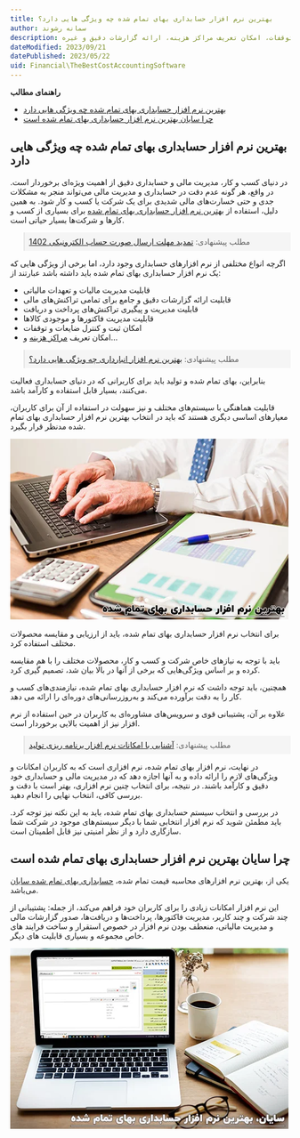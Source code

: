 ```yaml
---
title: بهترین نرم افزار حسابداری بهای تمام شده چه ویژگی هایی دارد؟
author: سمانه رشوند  
description: برخی از ویژگی های بهترین نرم افزار حسابداری بهای تمام شده؛ قابلیت مدیریت فاکتورها و موجودی کالاها، امکان ثبت و کنترل ضایعات و توقفات، امکان تعریف مراکز هزینه، ارائه گزارشات دقیق و غیره
dateModified: 2023/09/21
datePublished: 2023/05/22
uid: Financial\TheBestCostAccountingSoftware
---
```


**راهنمای مطالب**
- [بهترین نرم افزار حسابداری بهای تمام شده چه ویژگی هایی دارد](#بهترین-نرم-افزار-حسابداری-بهای-تمام-شده-چه-ویژگی-هایی-دارد)
- [چرا سایان بهترین نرم افزار حسابداری بهای تمام شده است](#چرا-سایان-بهترین-نرم-افزار-حسابداری-بهای-تمام-شده-است)


## بهترین نرم افزار حسابداری بهای تمام شده چه ویژگی هایی دارد

در دنیای کسب و کار، مدیریت مالی و حسابداری دقیق از اهمیت ویژه‌ای برخوردار است. در واقع، هر گونه عدم دقت در حسابداری و مدیریت مالی می‌تواند منجر به مشکلات جدی و حتی خسارت‌های مالی شدیدی برای یک شرکت یا کسب و کار شود. به همین دلیل، استفاده از <a href="https://www.hooshkar.com/Software/Fennec/Module/Costing" target="_blank">بهترین نرم افزار حسابداری بهای تمام شده</a> برای بسیاری از کسب و کارها و شرکت‌ها بسیار حیاتی است.

<blockquote style="background-color:#f5f5f5; padding:0.5rem">
مطلب پیشنهادی: <a href="https://www.hooshkar.com/Wiki/Financial/TaxPayersSystemUpdate" target="_blank">تمدید مهلت ارسال صورت حساب الکترونیکی 1402
</a></blockquote>

اگرچه انواع مختلفی از نرم افزارهای حسابداری وجود دارد، اما برخی از ویژگی هایی که یک نرم افزار حسابداری بهای تمام شده باید داشته باشد عبارتند از:

* قابلیت مدیریت مالیات و تعهدات مالیاتی
* قابلیت ارائه گزارشات دقیق و جامع برای تمامی تراکنش‌های مالی
* قابلیت مدیریت و پیگیری تراکنش‌های پرداخت و دریافت
* قابلیت مدیریت فاکتورها و موجودی کالاها
* امکان ثبت و کنترل ضایعات و توقفات
* امکان تعریف <a href="https://www.hooshkar.com/Wiki/Financial/CostCenters" target="_blank">مراکز هزینه</a> و...

<blockquote style="background-color:#f5f5f5; padding:0.5rem">
مطلب پیشنهادی: <a href="https://www.hooshkar.com/Wiki/Financial/TheBestInventorySoftware" target="_blank">بهترین نرم افزار انبارداری چه ویژگی هایی دارد؟
</a></blockquote>

بنابراین، بهای تمام شده و تولید باید برای کاربرانی که در دنیای حسابداری فعالیت می‌کنند، بسیار قابل استفاده و کارآمد باشد. 

قابلیت هماهنگی با سیستم‌های مختلف و نیز سهولت در استفاده از آن برای کاربران، معیارهای اساسی دیگری هستند که باید در انتخاب بهترین نرم افزار حسابداری بهای تمام شده مد‌نظر قرار بگیرد.

<a href="https://www.hooshkar.com/Software/Fennec/Module/Costing" target="_blank">![بهترین نرم افزار قیمت تمام شده](./Images/TheBestCostAccounting-02.webp)</a>



برای انتخاب نرم افزار حسابداری بهای تمام شده، باید از ارزیابی و مقایسه محصولات مختلف استفاده کرد. 

باید با توجه به نیازهای خاص شرکت و کسب و کار، محصولات مختلف را با هم مقایسه کرده و بر اساس ویژگی‌هایی که برخی از آنها در بالا بیان شد، تصمیم گیری کرد.

همچنین، باید توجه داشت که نرم افزار حسابداری بهای تمام شده، نیازمندی‌های کسب و کار را به دقت برآورده می‌کند و به‌روز‌رسانی‌های دوره‌ای را ارائه می دهد. 

علاوه بر آن، پشتیبانی قوی و سرویس‌های مشاوره‌ای به کاربران در حین استفاده از نرم افزار نیز از اهمیت بالایی برخوردار است.

<blockquote style="background-color:#f5f5f5; padding:0.5rem">
مطلب پیشنهادی: <a href="https://www.hooshkar.com/Software/Fennec/Module/ProductionPlanning" target="_blank"> آشنایی با امکانات نرم افزار برنامه ریزی تولید</a></blockquote>

در نهایت، نرم افزار بهای تمام شده، نرم افزاری است که به کاربران امکانات و ویژگی‌های لازم را ارائه داده و به آنها اجازه دهد که در مدیریت مالی و حسابداری خود دقیق و کارآمد باشند. در نتیجه، برای انتخاب چنین نرم افزاری، بهتر است با دقت و بررسی کافی، انتخاب نهایی را انجام دهید.

در بررسی و انتخاب سیستم حسابداری بهای تمام شده، باید به این نکته نیز توجه کرد. باید مطمئن شوید که نرم افزار انتخابی شما با دیگر سیستم‌های موجود در شرکت شما سازگاری دارد و از نظر امنیتی نیز قابل اطمینان است.

## چرا سایان بهترین نرم افزار حسابداری بهای تمام شده است

یکی از، بهترین نرم افزارهای محاسبه قیمت تمام شده، <a href="https://www.hooshkar.com/Software/Fennec/Module/Costing" target="_blank">حسابداری بهای تمام شده سایان</a>
 می‌باشد. 
 
 این نرم افزار امکانات زیادی را برای کاربران خود فراهم می‌کند، از جمله: پشتیبانی از چند شرکت و چند کاربر، مدیریت فاکتورها، پرداخت‌ها و دریافت‌ها، صدور گزارشات مالی و مدیریت مالیاتی، منعطف بودن نرم افزار در خصوص استقرار و ساخت فرایند های خاص مجموعه و بسیاری قابلیت های دیگر.

<a href="https://www.hooshkar.com/Software/Fennec/Module/Costing" target="_blank"> ![سایان، بهترین نرم افزار حسابداری بهای تمام شده](./Images/TheBestCostAccounting-01.webp)</a>



[بهترین نرم افزار حسابداری بهای تمام شده]: #بهترین-نرم-افزار-حسابداری-بهای-تمام-شده
[سایان بهترین نرم افزار حسابداری بهای تمام شده]: #سایان-بهترین-نرم-افزار-حسابداری-بهای-تمام-شده